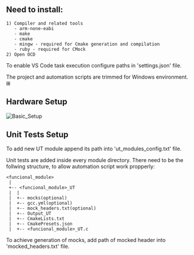 ## Need to install:
    1) Compiler and related tools
       - arm-none-eabi
       - make
       - cmake
       - mingw - required for Cmake generation and compilation
       - ruby - required for CMock 
    2) Open OCD

To enable VS Code task execution configure paths in 'settings.json' file.

The project and automation scripts are trimmed for Windows environment. ⊞

## Hardware Setup
![Basic_Setup](https://github.com/inpgbburda/Stm32f401/assets/49471138/361be77b-3889-4240-b91b-b38e69d017e0)

## Unit Tests Setup
To add new UT module append its path into 'ut_modules_config.txt' file.

Unit tests are added inside every module directory. There need to be the follwing structure, to allow automation script work propperly:

```text
<funcional_module>
 |
 +-- <funcional_module>_UT
 |  |  
 |  +-- mocks(optional)
 |  +-- gcc.yml(optional)
 |  +-- mock_headers.txt(optional)
 |  +-- Output_UT
 |  +-- CmakeLists.txt
 |  +-- CmakePresets.json
 |  +-- <funcional_module>_UT.c
 ```
To achieve generation of mocks, add path of mocked header into 'mocked_headers.txt' file.

